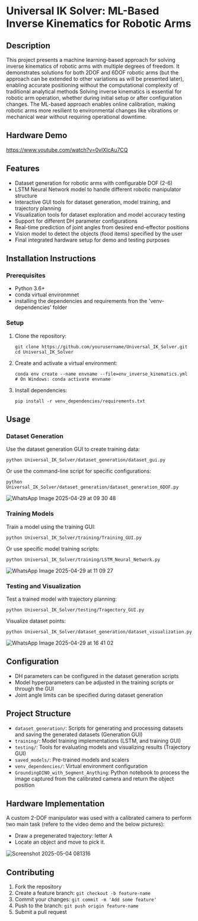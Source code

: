 # Universal IK Solver: ML-Based Inverse Kinematics for Robotic Arms

## Description
This project presents a machine learning-based approach for solving inverse kinematics of robotic arms with multiple degrees of freedom. It demonstrates solutions for both 2DOF and 6DOF robotic arms (but the approach can be extended to other variations as will be presented later), enabling accurate positioning without the computational complexity of traditional analytical methods
Solving inverse kinematics is essential for robotic arm operation, whether during initial setup or after configuration changes. The ML-based approach enables online calibration, making robotic arms more resilient to environmental changes like vibrations or mechanical wear without requiring operational downtime.

## Hardware Demo
https://www.youtube.com/watch?v=0vlXIcAu7CQ

## Features
- Dataset generation for robotic arms with configurable DOF (2-6)
- LSTM Neural Network model to handle different robotic manipulator structure
- Interactive GUI tools for dataset generation, model training, and trajectory planning
- Visualization tools for dataset exploration and model accuracy testing
- Support for different DH parameter configurations
- Real-time prediction of joint angles from desired end-effector positions
- Vision model to detect the objects (food items) specified by the user
- Final integrated hardware setup for demo and testing purposes

## Installation Instructions

### Prerequisites
- Python 3.6+
- conda virtual environmnet
- installing the dependencies and requirements fron the 'venv-dependencies' folder

### Setup
1. Clone the repository:
   ```
   git clone https://github.com/yourusername/Universal_IK_Solver.git
   cd Universal_IK_Solver
   ```

2. Create and activate a virtual environment:
   ```
   conda env create --name envname --file=env_inverse_kinematics.yml
   # On Windows: conda activate envname
   ```

3. Install dependencies:
   ```
   pip install -r venv_dependencies/requirements.txt
   ```

## Usage

### Dataset Generation
Use the dataset generation GUI to create training data:

```
python Universal_IK_Solver/dataset_generation/dataset_gui.py
```

Or use the command-line script for specific configurations:

```
python Universal_IK_Solver/dataset_generation/dataset_generation_6DOF.py
```
![WhatsApp Image 2025-04-29 at 09 30 48](https://github.com/user-attachments/assets/a6e7ed70-c3d0-43f7-8e28-f3ff9463af2b)


### Training Models
Train a model using the training GUI:

```
python Universal_IK_Solver/training/Training_GUI.py
```

Or use specific model training scripts:

```
python Universal_IK_Solver/training/LSTM_Neural_Network.py
```

![WhatsApp Image 2025-04-29 at 11 09 27](https://github.com/user-attachments/assets/a4618266-e472-4f5a-a3da-7e14246d1a24)


### Testing and Visualization
Test a trained model with trajectory planning:

```
python Universal_IK_Solver/testing/Tragectory_GUI.py
```

Visualize dataset points:

```
python Universal_IK_Solver/dataset_generation/dataset_visualization.py
```

![WhatsApp Image 2025-04-29 at 16 41 02](https://github.com/user-attachments/assets/ae63e950-f236-4435-834a-fb89f9d50a66)


## Configuration
- DH parameters can be configured in the dataset generation scripts
- Model hyperparameters can be adjusted in the training scripts or through the GUI
- Joint angle limits can be specified during dataset generation

## Project Structure
- `dataset_generation/`: Scripts for generating and processing datasets and saving the generated datasets (Generation GUI)
- `training/`: Model training implementations (LSTM, and training GUI)
- `testing/`: Tools for evaluating models and visualizing results (Trajectory GUI)
- `saved_models/`: Pre-trained models and scalers
- `venv_dependencies/`: Virtual environment configuration
- `GroundingDINO_with_Segment_Anything`: Python notebook to process the image captured from the calibrated camera and return the object position


## Hardware Implementation

A custom 2-DOF manipulator was used with a calibrated camera to perform two main task (refere to the video demo and the below pictures):
- Draw a pregenerated trajectory: letter A
- Locate an object and move to pick it.


![Screenshot 2025-05-04 081316](https://github.com/user-attachments/assets/f5c94cf1-b762-4105-b651-6091973118da)

## Contributing
1. Fork the repository
2. Create a feature branch: `git checkout -b feature-name`
3. Commit your changes: `git commit -m 'Add some feature'`
4. Push to the branch: `git push origin feature-name`
5. Submit a pull request


